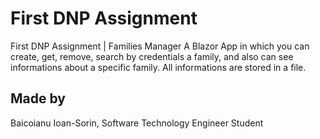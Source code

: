 # First DNP Assignment

First DNP Assignment | Families Manager
A Blazor App in which you can create, get, remove, search by credentials a family, and also can see informations about a specific family.
All informations are stored in a file.

## Made by
Baicoianu Ioan-Sorin, Software Technology Engineer Student
